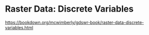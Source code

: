# Raster Data: Discrete Variables  
https://bookdown.org/mcwimberly/gdswr-book/raster-data-discrete-variables.html
